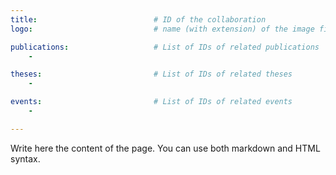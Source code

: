 ```yaml
---
title:                          # ID of the collaboration
logo:                           # name (with extension) of the image file in "assets/areas/collaborations/"

publications:                   # List of IDs of related publications
    - 

theses:                         # List of IDs of related theses
    - 

events:                         # List of IDs of related events
    - 

---
```



Write here the content of the page. You can use both markdown and HTML syntax.